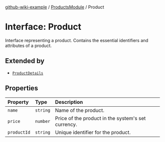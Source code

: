 [github-wiki-example](../wiki/Home) / [ProductsModule](../wiki/ProductsModule) / Product

# Interface: Product

Interface representing a product.
Contains the essential identifiers and attributes of a product.

## Extended by

- [`ProductDetails`](../wiki/ProductsModule.Interface.ProductDetails)

## Properties

| Property | Type | Description |
| :------ | :------ | :------ |
| `name` | `string` | Name of the product. |
| `price` | `number` | Price of the product in the system's set currency. |
| `productId` | `string` | Unique identifier for the product. |
